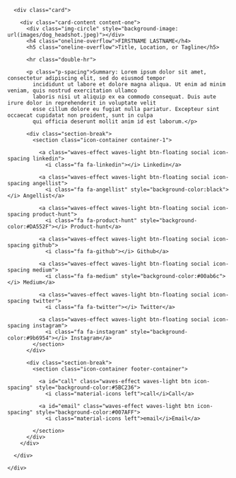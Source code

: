 <!DOCTYPE html>
<html lang="en"><head>
  <!-- Common Meta Tags -->
  <meta charset="utf-8">
  <meta name="viewport" content="width=device-width, initial-scale=1">
  <meta name="author" content="My website">
  <meta name="description" content="My website">

  <!-- Placeholder Github Favicon -->
  <link rel="icon" type="image/x-icon" href="https://pages.github.com/favicon.ico">

  <title>My website</title>

  <!-- Styles -->
  <link rel="stylesheet" href="https://cdnjs.cloudflare.com/ajax/libs/normalize/8.0.0/normalize.min.css">
  <link href="https://fonts.googleapis.com/icon?family=Material+Icons" rel="stylesheet">
  <link href="https://maxcdn.bootstrapcdn.com/font-awesome/4.7.0/css/font-awesome.min.css" rel="stylesheet" integrity="sha384-wvfXpqpZZVQGK6TAh5PVlGOfQNHSoD2xbE+QkPxCAFlNEevoEH3Sl0sibVcOQVnN" crossorigin="anonymous">
  <link rel="stylesheet" href="https://cdnjs.cloudflare.com/ajax/libs/materialize/0.100.2/css/materialize.min.css">
  <link rel="stylesheet" href="https://material-business-card.netlify.app/css/personal.css">
  <link rel="stylesheet" href="https://material-business-card.netlify.app/css/materialize-social.css">
</head>





<body>

  <main>
    <div class="container-div">

      <div class="card">

        <div class="card-content content-one">
          <div class="img-circle" style="background-image: url(images/dog_headshot.jpeg)"></div>
          <h4 class="oneline-overflow">FIRSTNAME LASTNAME</h4>
          <h5 class="oneline-overflow">Title, Location, or Tagline</h5>

          <hr class="double-hr">

          <p class="p-spacing">Summary: Lorem ipsum dolor sit amet, consectetur adipiscing elit, sed do eiusmod tempor
            incididunt ut labore et dolore magna aliqua. Ut enim ad minim veniam, quis nostrud exercitation ullamco
            laboris nisi ut aliquip ex ea commodo consequat. Duis aute irure dolor in reprehenderit in voluptate velit
            esse cillum dolore eu fugiat nulla pariatur. Excepteur sint occaecat cupidatat non proident, sunt in culpa
            qui officia deserunt mollit anim id est laborum.</p>

          <div class="section-break">
            <section class="icon-container container-1">

              <a class="waves-effect waves-light btn-floating social icon-spacing linkedin">
                <i class="fa fa-linkedin"></i> Linkedin</a>

              <a class="waves-effect waves-light btn-floating social icon-spacing angellist">
                <i class="fa fa-angellist" style="background-color:black"></i> Angellist</a>

              <a class="waves-effect waves-light btn-floating social icon-spacing product-hunt">
                <i class="fa fa-product-hunt" style="background-color:#DA552F"></i> Product-hunt</a>

              <a class="waves-effect waves-light btn-floating social icon-spacing github">
                <i class="fa fa-github"></i> Github</a>

              <a class="waves-effect waves-light btn-floating social icon-spacing medium">
                <i class="fa fa-medium" style="background-color:#00ab6c"></i> Medium</a>

              <a class="waves-effect waves-light btn-floating social icon-spacing twitter">
                <i class="fa fa-twitter"></i> Twitter</a>

              <a class="waves-effect waves-light btn-floating social icon-spacing instagram">
                <i class="fa fa-instagram" style="background-color:#9b6954"></i> Instagram</a>
            </section>
          </div>

          <div class="section-break">
            <section class="icon-container footer-container">

              <a id="call" class="waves-effect waves-light btn icon-spacing" style="background-color:#5BC236">
                <i class="material-icons left">call</i>Call</a>

              <a id="email" class="waves-effect waves-light btn icon-spacing" style="background-color:#007AFF">
                <i class="material-icons left">email</i>Email</a>

            </section>
          </div>
        </div>

      </div>

    </div>
  </main>

  <!-- Necessary Scripts -->
  <script src="https://cdnjs.cloudflare.com/ajax/libs/jquery/3.3.1/jquery.min.js"></script>
  <script src="https://cdnjs.cloudflare.com/ajax/libs/materialize/0.100.2/js/materialize.min.js"></script>

</body></html>
